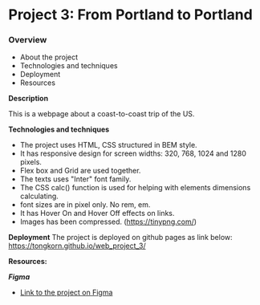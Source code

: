 # Project 3: From Portland to Portland

### Overview
* About the project
* Technologies and techniques
* Deployment
* Resources

**Description**

This is a webpage about a coast-to-coast trip of the US.

**Technologies and techniques**
- The project uses HTML, CSS structured in BEM style.
- It has responsive design for screen widths: 320, 768, 1024 and 1280 pixels.
- Flex box and Grid are used together.
- The texts uses "Inter" font family.
- The CSS calc() function is used for helping with elements dimensions calculating.
- font sizes are in pixel only. No rem, em.
- It has Hover On and Hover Off effects on links.
- Images has been compressed. (https://tinypng.com/)

**Deployment**
The project is deployed on github pages as link below:
https://tongkorn.github.io/web_project_3/


**Resources:**

***Figma***

* [Link to the project on Figma](https://www.figma.com/file/AtbNbstbxWPcMqvF061V0R/Sprint-3%3A-From-Portland-to-Portland-%7C-desktop-%2B-mobile?node-id=0%3A1)

